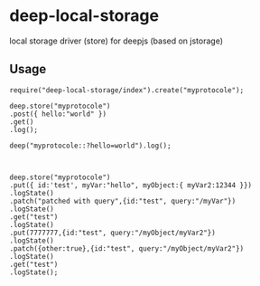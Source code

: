 # deep-local-storage


local storage driver (store) for deepjs (based on jstorage) 


## Usage

	require("deep-local-storage/index").create("myprotocole");

	deep.store("myprotocole")
	.post({ hello:"world" })
	.get()
	.log();

	deep("myprotocole::?hello=world").log();
	


	deep.store("myprotocole")
	.put({ id:'test', myVar:"hello", myObject:{ myVar2:12344 }})
	.logState()
	.patch("patched with query",{id:"test", query:"/myVar"})
	.logState()
	.get("test")
	.logState()
	.put(7777777,{id:"test", query:"/myObject/myVar2"})
	.logState()
	.patch({other:true},{id:"test", query:"/myObject/myVar2"})
	.logState()
	.get("test")
	.logState();